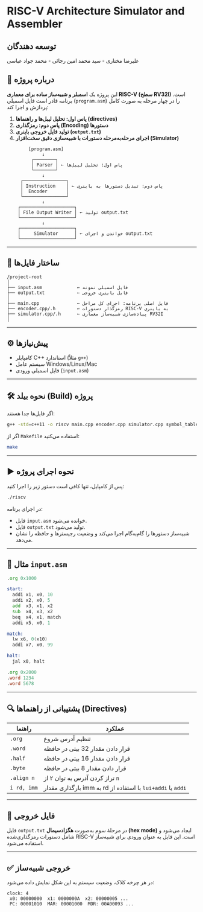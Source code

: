
# RISC-V Architecture Simulator and Assembler

## توسعه دهندگان

علیرضا مختاری  -  سید محمد امین رجائی  - محمد جواد عباسی


## 🧠 درباره پروژه

این پروژه یک **اسمبلر و شبیه‌ساز ساده برای معماری RISC-V (سطح RV32I)** است. برنامه قادر است فایل اسمبلی (`program.asm`) را در چهار مرحله به صورت کامل پردازش و اجرا کند:

1. **پاس اول: تحلیل لیبل‌ها و راهنماها (directives)**
2. **پاس دوم: رمزگذاری (Encoding) دستورها**
3. **تولید فایل خروجی باینری (`output.txt`)**
4. **اجرای مرحله‌به‌مرحله دستورات با شبیه‌سازی دقیق سخت‌افزار (Simulator)**
```
        [program.asm]
             ↓
         ┌────────┐
         │ Parser │ ← پاس اول: تحلیل لیبل‌ها
         └────────┘
             ↓
     ┌────────────────┐
     │ Instruction    │ ← پاس دوم: تبدیل دستورها به باینری
     │  Encoder       │
     └────────────────┘
             ↓
    ┌────────────────────┐
    │ File Output Writer │ ← تولید output.txt
    └────────────────────┘
             ↓
    ┌────────────────────┐
    │ 	  Simulator      │ ← خواندن و اجرای output.txt
    └────────────────────┘
```

---

## 📁 ساختار فایل‌ها

```
/project-root
│
├── input.asm             ← فایل اسمبلی نمونه
├── output.txt            ← فایل باینری خروجی 
│
├── main.cpp              ← فایل اصلی برنامه: اجرای کل مراحل
├── encoder.cpp/.h        ← رمزگذار دستورات RISC-V به باینری
├── simulator.cpp/.h      ← پیاده‌سازی شبیه‌ساز معماری RV32I
│
```

---

## ⚙️ پیش‌نیازها

- کامپایلر C++ استاندارد (مثلاً `g++`)
- سیستم عامل Windows/Linux/Mac
- فایل اسمبلی ورودی (`input.asm`)

---

## 🛠️ نحوه بیلد (Build) پروژه

اگر فایل‌ها جدا هستند:

```bash
g++ -std=c++11 -o riscv main.cpp encoder.cpp simulator.cpp symbol_table.cpp
```

اگر از `Makefile` استفاده می‌کنید:

```bash
make
```

---

## ▶️ نحوه اجرای پروژه

پس از کامپایل، تنها کافی است دستور زیر را اجرا کنید:

```bash
./riscv
```

در اجرای برنامه:

- فایل `input.asm` خوانده می‌شود.
- فایل  `output.txt` تولید می‌شود.
- شبیه‌ساز دستورها را گام‌به‌گام اجرا می‌کند و وضعیت رجیسترها و حافظه را نشان می‌دهد.

---

## 📝 مثال `input.asm`

```asm
.org 0x1000

start:
  addi x1, x0, 10
  addi x2, x0, 5
  add  x3, x1, x2
  sub  x4, x3, x2
  beq  x4, x1, match
  addi x5, x0, 1

match:
  lw x6, 0(x10)
  addi x7, x0, 99

halt:
  jal x0, halt

.org 0x2000
.word 1234
.word 5678
```

---

## 🔍 پشتیبانی از راهنماها (Directives)

| راهنما        | عملکرد                                               |
|---------------|------------------------------------------------------|
| `.org`        | تنظیم آدرس شروع                                       |
| `.word`       | قرار دادن مقدار 32 بیتی در حافظه                     |
| `.half`       | قرار دادن مقدار 16 بیتی در حافظه                     |
| `.byte`       | قرار دادن مقدار 8 بیتی در حافظه                      |
| `.align n`    | تراز کردن آدرس به توان ۲ از `n`                      |
| `i rd, imm`   | بارگذاری مقدار imm به rd با استفاده از `lui+addi` یا `addi` |

---

## 🧪 فایل خروجی

فایل `output.txt` در مرحلهٔ سوم به‌صورت **هگزادسیمال (hex mode)** ایجاد می‌شود و شامل دستورات رمزگذاری‌شده RISC-V است. این فایل به عنوان ورودی برای شبیه‌ساز استفاده می‌شود.

---

## ✅ خروجی شبیه‌ساز

در هر چرخه کلاک، وضعیت سیستم به این شکل نمایش داده می‌شود:

```
clock: 4
 x0: 00000000  x1: 0000000A  x2: 00000005 ...
 PC: 00001010  MAR: 00001000  MDR: 00A00093 ...
```


